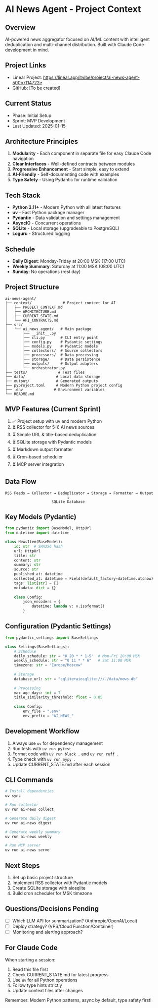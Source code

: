 # AI News Agent - Project Context

## Overview
AI-powered news aggregator focused on AI/ML content with intelligent deduplication and multi-channel distribution. Built with Claude Code development in mind.

## Project Links
- Linear Project: https://linear.app/itvibe/project/ai-news-agent-500b7f14722e
- GitHub: [To be created]

## Current Status
- Phase: Initial Setup
- Sprint: MVP Development
- Last Updated: 2025-01-15

## Architecture Principles
1. **Modularity** - Each component in separate file for easy Claude Code navigation
2. **Clear Interfaces** - Well-defined contracts between modules
3. **Progressive Enhancement** - Start simple, easy to extend
4. **AI-Friendly** - Self-documenting code with examples
5. **Type Safety** - Using Pydantic for runtime validation

## Tech Stack
- **Python 3.11+** - Modern Python with all latest features
- **uv** - Fast Python package manager
- **Pydantic** - Data validation and settings management
- **AsyncIO** - Concurrent operations
- **SQLite** - Local storage (upgradeable to PostgreSQL)
- **Loguru** - Structured logging

## Schedule
- **Daily Digest**: Monday-Friday at 20:00 MSK (17:00 UTC)
- **Weekly Summary**: Saturday at 11:00 MSK (08:00 UTC)
- **Sunday**: No operations (rest day)

## Project Structure
```
ai-news-agent/
├── context/              # Project context for AI
│   ├── PROJECT_CONTEXT.md
│   ├── ARCHITECTURE.md
│   ├── CURRENT_STATE.md
│   └── API_CONTRACTS.md
├── src/
│   └── ai_news_agent/   # Main package
│       ├── __init__.py
│       ├── cli.py       # CLI entry point
│       ├── config.py    # Pydantic settings
│       ├── models.py    # Pydantic models
│       ├── collectors/  # Source collectors
│       ├── processors/  # Data processing
│       ├── storage/     # Data persistence
│       ├── outputs/     # Output adapters
│       └── orchestrator.py
├── tests/              # Test files
├── data/              # Local data storage
├── output/            # Generated outputs
├── pyproject.toml     # Modern Python project config
├── .env              # Environment variables
└── README.md
```

## MVP Features (Current Sprint)
1. ✅ Project setup with uv and modern Python
2. ⏳ RSS collector for 5-6 AI news sources
3. ⏳ Simple URL & title-based deduplication
4. ⏳ SQLite storage with Pydantic models
5. ⏳ Markdown output formatter
6. ⏳ Cron-based scheduler
7. ⏳ MCP server integration

## Data Flow
```
RSS Feeds → Collector → Deduplicator → Storage → Formatter → Output
                            ↓
                     SQLite Database
```

## Key Models (Pydantic)

```python
from pydantic import BaseModel, HttpUrl
from datetime import datetime

class NewsItem(BaseModel):
    id: str  # SHA256 hash
    url: HttpUrl
    title: str
    content: str
    summary: str
    source: str
    published_at: datetime
    collected_at: datetime = Field(default_factory=datetime.utcnow)
    tags: list[str] = []
    metadata: dict = {}
    
    class Config:
        json_encoders = {
            datetime: lambda v: v.isoformat()
        }
```

## Configuration (Pydantic Settings)
```python
from pydantic_settings import BaseSettings

class Settings(BaseSettings):
    # Schedule
    daily_schedule: str = "0 20 * * 1-5"  # Mon-Fri 20:00 MSK
    weekly_schedule: str = "0 11 * * 6"   # Sat 11:00 MSK
    timezone: str = "Europe/Moscow"
    
    # Storage
    database_url: str = "sqlite+aiosqlite:///./data/news.db"
    
    # Processing
    max_age_days: int = 7
    title_similarity_threshold: float = 0.85
    
    class Config:
        env_file = ".env"
        env_prefix = "AI_NEWS_"
```

## Development Workflow
1. Always use `uv` for dependency management
2. Run tests with `uv run pytest`
3. Format code with `uv run black .` and `uv run ruff .`
4. Type check with `uv run mypy .`
5. Update CURRENT_STATE.md after each session

## CLI Commands
```bash
# Install dependencies
uv sync

# Run collector
uv run ai-news collect

# Generate daily digest
uv run ai-news digest

# Generate weekly summary
uv run ai-news weekly

# Run MCP server
uv run ai-news serve
```

## Next Steps
1. Set up basic project structure
2. Implement RSS collector with Pydantic models
3. Create SQLite storage with aiosqlite
4. Build cron scheduler for MSK timezone

## Questions/Decisions Pending
- [ ] Which LLM API for summarization? (Anthropic/OpenAI/Local)
- [ ] Deploy strategy? (VPS/Cloud Function/Container)
- [ ] Monitoring and alerting approach?

## For Claude Code
When starting a session:
1. Read this file first
2. Check CURRENT_STATE.md for latest progress
3. Use `uv` for all Python operations
4. Follow type hints strictly
5. Update context files after changes

Remember: Modern Python patterns, async by default, type safety first!